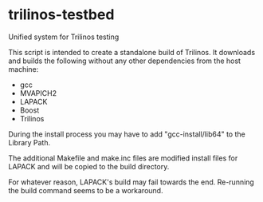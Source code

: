 # trilinos-testbed
Unified system for Trilinos testing 

This script is intended to create a standalone build of Trilinos. 
It downloads and builds the following without any other dependencies from the host machine:
- gcc
- MVAPICH2
- LAPACK
- Boost
- Trilinos

During the install process you may have to add "gcc-install/lib64" to the Library Path.

The additional Makefile and make.inc files are modified install files for LAPACK and will
be copied to the build directory. 

For whatever reason, LAPACK's build may fail towards the end. Re-running the build command seems to 
be a workaround. 
